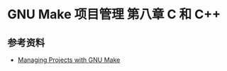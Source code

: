 # GNU Make 项目管理 第八章 C 和 C++

[annotation]: <id> (e86babfe-28d2-41b7-b3b4-d68ec74d872f)
[annotation]: <status> (protect)
[annotation]: <create_time> (2021-04-18 19:21:01)
[annotation]: <category> (计算机技术)
[annotation]: <tags> (Make|Makefile|GNU)
[annotation]: <topic> (GNU Make项目管理)
[annotation]: <index> (8)
[annotation]: <comments> (true)
[annotation]: <url> (http://blog.ccyg.studio/article/e86babfe-28d2-41b7-b3b4-d68ec74d872f)

## 参考资料

- [Managing Projects with GNU Make](https://book.douban.com/subject/1850994/)